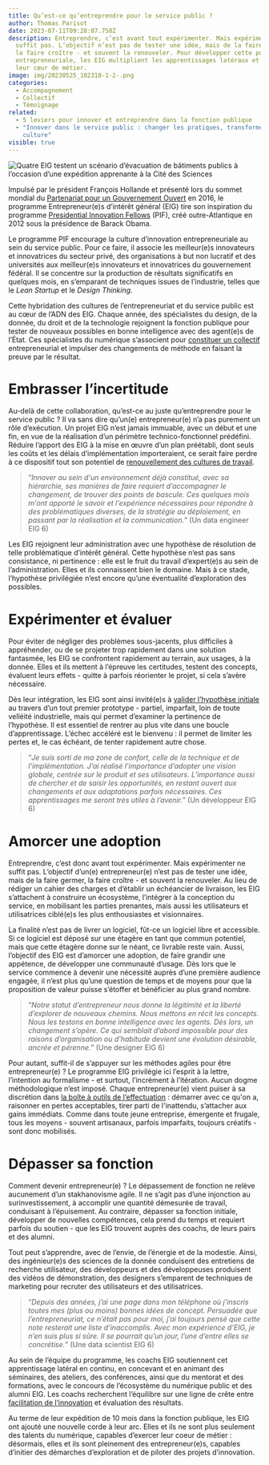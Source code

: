 ```yaml
---
title: Qu’est-ce qu’entreprendre pour le service public ?
author: Thomas Parisot
date: 2023-07-11T09:28:07.758Z
description: Entreprendre, c’est avant tout expérimenter. Mais expérimenter ne
  suffit pas. L’objectif n’est pas de tester une idée, mais de la faire germer,
  la faire croître - et souvent la renouveler. Pour développer cette posture
  entrepreneuriale, les EIG multiplient les apprentissages latéraux et dépassent
  leur cœur de métier.
image: img/20230525_102318-1-2-.png
categories:
  - Accompagnement
  - Collectif
  - Témoignage
related:
  - 5 leviers pour innover et entreprendre dans la fonction publique
  - "Innover dans le service public : changer les pratiques, transformer la
    culture"
visible: true
---
```

![Quatre EIG testent un scénario d’évacuation de bâtiments publics à l’occasion d’une expédition apprenante à la Cité des Sciences](img/20230525_102318-1-2-.png "Photographie de quatre EIG")

Impulsé par le président François Hollande et présenté lors du sommet mondial du [Partenariat pour un Gouvernement Ouvert](https://www.opengovpartnership.org/events/ogp-global-summit-2016-paris/) en 2016, le programme Entrepreneur(e)s d’intérêt général (EIG) tire son inspiration du programme [Presidential Innovation Fellows](https://presidentialinnovationfellows.gov/) (PIF), créé outre-Atlantique en 2012 sous la présidence de Barack Obama.

Le programme PIF encourage la culture d’innovation entrepreneuriale au sein du service public. Pour ce faire, il associe les meilleur(e)s innovateurs et innovatrices du secteur privé, des organisations à but non lucratif et des universités aux meilleur(e)s innovateurs et innovatrices du gouvernement fédéral. Il se concentre sur la production de résultats significatifs en quelques mois, en s’emparant de techniques issues de l’industrie, telles que le *Lean Startup* et le *Design Thinking*.

Cette hybridation des cultures de l’entrepreneuriat et du service public est au cœur de l’ADN des EIG. Chaque année, des spécialistes du design, de la donnée, du droit et de la technologie rejoignent la fonction publique pour tester de nouveaux possibles en bonne intelligence avec des agent(e)s de l’État. Ces spécialistes du numérique s’associent pour [constituer un collectif](https://eig.etalab.gouv.fr/blog/faire-collectif-5-bonnes-pratiques-de-collaboration/) entrepreneurial et impulser des changements de méthode en faisant la preuve par le résultat.

# Embrasser l’incertitude

Au-delà de cette collaboration, qu’est-ce au juste qu’entreprendre pour le service public ? Il va sans dire qu’un(e) entrepreneur(e) n’a pas purement un rôle d’exécution. Un projet EIG n’est jamais immuable, avec un début et une fin, en vue de la réalisation d’un périmètre technico-fonctionnel prédéfini. Réduire l’apport des EIG à la mise en œuvre d’un plan préétabli, dont seuls les coûts et les délais d’implémentation importeraient, ce serait faire perdre à ce dispositif tout son potentiel de [renouvellement des cultures de travail](https://eig.etalab.gouv.fr/blog/innover-dans-le-service-public-changer-les-pratiques-transformer-la-culture/).

> “*Innover au sein d'un environnement déjà constitué, avec sa hiérarchie, ses manières de faire requiert d’accompagner le changement, de trouver des points de bascule. Ces quelques mois m'ont apporté le savoir et l'expérience nécessaires pour répondre à des problématiques diverses, de la stratégie au déploiement, en passant par la réalisation et la communication.*” (Un data engineer EIG 6)

Les EIG rejoignent leur administration avec une hypothèse de résolution de telle problématique d’intérêt général. Cette hypothèse n’est pas sans consistance, ni pertinence : elle est le fruit du travail d’expert(e)s au sein de l’administration. Elles et ils connaissent bien le domaine. Mais à ce stade, l’hypothèse privilégiée n’est encore qu’une éventualité d’exploration des possibles.

# E﻿xpérimenter et évaluer

Pour éviter de négliger des problèmes sous-jacents, plus difficiles à appréhender, ou de se projeter trop rapidement dans une solution fantasmée, les EIG se confrontent rapidement au terrain, aux usages, à la donnée. Elles et ils mettent à l’épreuve les certitudes, testent des concepts, évaluent leurs effets - quitte à parfois réorienter le projet, si cela s’avère nécessaire.

Dès leur intégration, les EIG sont ainsi invité(e)s à [valider l’hypothèse initiale](https://eig.etalab.gouv.fr/programme/) au travers d’un tout premier prototype - partiel, imparfait, loin de toute velléité industrielle, mais qui permet d’examiner la pertinence de l’hypothèse. Il est essentiel de rentrer au plus vite dans une boucle d’apprentissage. L’échec accéléré est le bienvenu : il permet de limiter les pertes et, le cas échéant, de tenter rapidement autre chose.

> “*Je suis sorti de ma zone de confort, celle de la technique et de l’implémentation. J’ai réalisé l’importance d’adopter une vision globale, centrée sur le produit et ses utilisateurs. L’importance aussi de chercher et de saisir les opportunités, en restant ouvert aux changements et aux adaptations parfois nécessaires. Ces apprentissages me seront très utiles à l’avenir.*” (Un développeur EIG 6)

# Amorcer une adoption

Entreprendre, c’est donc avant tout expérimenter. Mais expérimenter ne suffit pas. L’objectif d’un(e) entrepreneur(e) n’est pas de tester une idée, mais de la faire germer, la faire croître - et souvent la renouveler. Au lieu de rédiger un cahier des charges et d’établir un échéancier de livraison, les EIG s’attachent à construire un écosystème, l’intégrer à la conception du service, en mobilisant les parties prenantes, mais aussi les utilisateurs et utilisatrices ciblé(e)s les plus enthousiastes et visionnaires.

La finalité n’est pas de livrer un logiciel, fût-ce un logiciel libre et accessible. Si ce logiciel est déposé sur une étagère en tant que commun potentiel, mais que cette étagère donne sur le néant, ce livrable reste vain. Aussi, l’objectif des EIG est d’amorcer une adoption, de faire grandir une appétence, de développer une communauté d’usage. Dès lors que le service commence à devenir une nécessité auprès d’une première audience engagée, il n’est plus qu’une question de temps et de moyens pour que la proposition de valeur puisse s’étoffer et bénéficier au plus grand nombre.

> “*Notre statut d’entrepreneur nous donne la légitimité et la liberté d’explorer de nouveaux chemins. Nous mettons en récit les concepts. Nous les testons en bonne intelligence avec les agents. Dès lors, un changement s’opère. Ce qui semblait d’abord impossible pour des raisons d’organisation ou d’habitude devient une évolution désirable, ancrée et pérenne.*” (Une designer EIG 6)

Pour autant, suffit-il de s’appuyer sur les méthodes agiles pour être entrepreneur(e) ? Le programme EIG privilégie ici l’esprit à la lettre, l’intention au formalisme - et surtout, l’incrément à l’itération. Aucun dogme méthodologique n’est imposé. Chaque entrepreneur(e) vient puiser à sa discrétion dans [la boîte à outils de l’effectuation](https://philippesilberzahn.com/2020/01/13/effectuation-la-logique-des-entrepreneurs-20-ans-apres/) : démarrer avec ce qu'on a, raisonner en pertes acceptables, tirer parti de l'inattendu, s’attacher aux gains immédiats. Comme dans toute jeune entreprise, émergente et frugale, tous les moyens - souvent artisanaux, parfois imparfaits, toujours créatifs - sont donc mobilisés.

# Dépasser sa fonction

Comment devenir entrepreneur(e) ? Le dépassement de fonction ne relève aucunement d’un stakhanovisme agile. Il ne s’agit pas d’une injonction au surinvestissement, à accomplir une quantité démesurée de travail, conduisant à l’épuisement. Au contraire, dépasser sa fonction initiale, développer de nouvelles compétences, cela prend du temps et requiert parfois du soutien - que les EIG trouvent auprès des coachs, de leurs pairs et des alumni.

Tout peut s’apprendre, avec de l’envie, de l’énergie et de la modestie. Ainsi, des ingénieur(e)s des sciences de la donnée conduisent des entretiens de recherche utilisateur, des développeurs et des développeuses produisent des vidéos de démonstration, des designers s’emparent de techniques de marketing pour recruter des utilisateurs et des utilisatrices.

> “*Depuis des années, j’ai une page dans mon téléphone où j’inscris toutes mes (plus ou moins) bonnes idées de concept. Persuadée que l’entrepreneuriat, ce n’était pas pour moi, j’ai toujours pensé que cette note resterait une liste d’inaccomplis. Avec mon expérience d’EIG, je n’en suis plus si sûre. Il se pourrait qu’un jour, l’une d’entre elles se concrétise.*” (Une data scientist EIG 6)

Au sein de l’équipe du programme, les coachs EIG soutiennent cet apprentissage latéral en continu, en concevant et en animant des séminaires, des ateliers, des conférences, ainsi que du mentorat et des formations, avec le concours de l’écosystème du numérique public et des alumni EIG. Les coachs recherchent l’équilibre sur une ligne de crête entre [facilitation de l’innovation](https://eig.etalab.gouv.fr/defis/magellan/) et évaluation des résultats.

Au terme de leur expédition de 10 mois dans la fonction publique, les EIG ont ajouté une nouvelle corde à leur arc. Elles et ils ne sont plus seulement des talents du numérique, capables d’exercer leur coeur de métier : désormais, elles et ils sont pleinement des entrepreneur(e)s, capables d’initier des démarches d’exploration et de piloter des projets d’innovation.